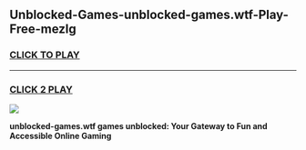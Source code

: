 
## Unblocked-Games-unblocked-games.wtf-Play-Free-mezlg
<h3>
<a href="https://premium76.site?title=unblocked-games.wtf&ref=20A">CLICK TO PLAY</a></h3>
<hr>

<h3>
<a href="https://premium76.site?title=unblocked-games.wtf&ref=20A">CLICK 2 PLAY</a>
  
</h3>

<a href="https://premium76.site?title=unblocked-games.wtf&ref=20A"><img src="https://clearcache.store/games.png"></a>


**unblocked-games.wtf games unblocked: Your Gateway to Fun and Accessible Online Gaming**
